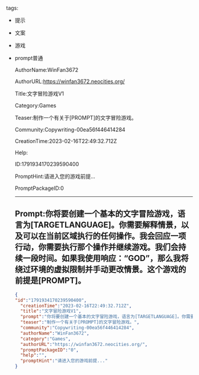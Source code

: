   tags: 
- 提示
- 文案
- 游戏
- prompt普通

  AuthorName:WinFan3672

  AuthorURL:https://winfan3672.neocities.org/

  Title:文字冒险游戏V1

  Category:Games

  Teaser:制作一个有关于[PROMPT]的文字冒险游戏。

  Community:Copywriting-00ea56f446414284

  CreationTime:2023-02-16T22:49:32.712Z

  Help:

  ID:1791934170239590400

  PromptHint:请进入您的游戏前提...

  PromptPackageID:0

  ---

  ## Prompt:你将要创建一个基本的文字冒险游戏，语言为[TARGETLANGUAGE]。你需要解释情景，以及可以在当前区域执行的任何操作。我会回应一项行动，你需要执行那个操作并继续游戏。我们会持续一段时间。如果我使用响应：“GOD<response>”，那么我将绕过环境的虚拟限制并手动更改情景。这个游戏的前提是[PROMPT]。

  ```json
  {
  "id":"1791934170239590400",
    "creationTime":"2023-02-16T22:49:32.712Z",
    "title":"文字冒险游戏V1",
    "prompt":"你将要创建一个基本的文字冒险游戏，语言为[TARGETLANGUAGE]。你需要解释情景，以及可以在当前区域执行的任何操作。我会回应一项行动，你需要执行那个操作并继续游戏。我们会持续一段时间。如果我使用响应：“GOD<response>”，那么我将绕过环境的虚拟限制并手动更改情景。这个游戏的前提是[PROMPT]。",
    "teaser":"制作一个有关于[PROMPT]的文字冒险游戏。",
    "community":"Copywriting-00ea56f446414284",
    "authorName":"WinFan3672",
    "category":"Games",
    "authorURL":"https://winfan3672.neocities.org/",
    "promptPackageID":"0",
    "help":"",
    "promptHint":"请进入您的游戏前提..."
  }
  ```

